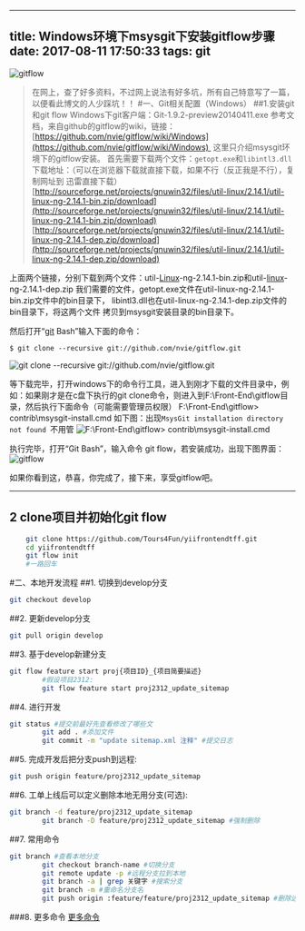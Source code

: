 
---
title: Windows环境下msysgit下安装gitflow步骤
date: 2017-08-11 17:50:33
tags: git
---


![gitflow](http://upload-images.jianshu.io/upload_images/4340772-18d99fc9b9ca9dad.png?imageMogr2/auto-orient/strip%7CimageView2/2/w/1240)
>在网上，查了好多资料，不过网上说法有好多坑，所有自己特意写了一篇，以便看此博文的人少踩坑！！
#一、Git相关配置（Windows）
##1.安装git和git flow
Windows下git客户端：Git-1.9.2-preview20140411.exe
参考文档，来自github的gitflow的wiki，链接：[https://github.com/nvie/gitflow/wiki/Windows](https://github.com/nvie/gitflow/wiki/Windows)  这里只介绍msysgit环境下的gitflow安装。
首先需要下载两个文件：`getopt.exe`和`libintl3.dll`
下载地址：（可以在浏览器下载就直接下载，如果不行（反正我是不行），复制网址到 迅雷直接下载）
[http://sourceforge.net/projects/gnuwin32/files/util-linux/2.14.1/util-linux-ng-2.14.1-bin.zip/download](http://sourceforge.net/projects/gnuwin32/files/util-linux/2.14.1/util-linux-ng-2.14.1-bin.zip/download)
[http://sourceforge.net/projects/gnuwin32/files/util-linux/2.14.1/util-linux-ng-2.14.1-dep.zip/download](http://sourceforge.net/projects/gnuwin32/files/util-linux/2.14.1/util-linux-ng-2.14.1-dep.zip/download)
<!-- more -->
上面两个链接，分别下载到两个文件：util-[Linux](http://lib.csdn.net/base/linux)-ng-2.14.1-bin.zip和util-[linux](http://lib.csdn.net/base/linux)-ng-2.14.1-dep.zip
我们需要的文件，getopt.exe文件在util-linux-ng-2.14.1-bin.zip文件中的bin目录下，
libintl3.dll也在util-linux-ng-2.14.1-dep.zip文件的bin目录下，将这两个文件
拷贝到msysgit安装目录的bin目录下。


然后打开“[git](http://lib.csdn.net/base/git) Bash”输入下面的命令：
```
$ git clone --recursive git://github.com/nvie/gitflow.git
```
![git clone --recursive git://github.com/nvie/gitflow.git](http://upload-images.jianshu.io/upload_images/4340772-562c68c7d5d2050d.png?imageMogr2/auto-orient/strip%7CimageView2/2/w/1240)


等下载完毕，打开windows下的命令行工具，进入到刚才下载的文件目录中，例如：如果刚才是在c盘下执行的git clone命令，则进入到F:\Front-End\gitflow目录，然后执行下面命令（可能需要管理员权限）
F:\Front-End\gitflow> contrib\msysgit-install.cmd
如下图：出现`MsysGit installation directory not found `不用管
![F:\Front-End\gitflow> contrib\msysgit-install.cmd](http://upload-images.jianshu.io/upload_images/4340772-54354d6831920395.png?imageMogr2/auto-orient/strip%7CimageView2/2/w/1240)

执行完毕，打开“Git Bash”，输入命令 git flow，若安装成功，出现下图界面：
![gitflow](http://upload-images.jianshu.io/upload_images/4340772-c4f84e81127d7dad.png?imageMogr2/auto-orient/strip%7CimageView2/2/w/1240)


如果你看到这，恭喜，你完成了，接下来，享受gitflow吧。



----------------------------------------
## 2 clone项目并初始化git flow
```Bash
    git clone https://github.com/Tours4Fun/yiifrontendtff.git
    cd yiifrontendtff
    git flow init
    #一路回车
```
#二、本地开发流程
##1. 切换到develop分支
```Bash
git checkout develop
```
##2. 更新develop分支
```Bash
git pull origin develop
```

##3. 基于develop新建分支
```Bash
git flow feature start proj{项目ID}_{项目简要描述}
        #假设项目2312:
        git flow feature start proj2312_update_sitemap
```
##4. 进行开发
```Bash
git status #提交前最好先查看修改了哪些文
        git add . #添加文件
        git commit -m "update sitemap.xml 注释" #提交日志
```
##5. 完成开发后把分支push到远程:
```Bash
git push origin feature/proj2312_update_sitemap
```
##6. 工单上线后可以定义删除本地无用分支(可选):
```Bash
git branch -d feature/proj2312_update_sitemap
        git branch -D feature/proj2312_update_sitemap #强制删除
```
##7. 常用命令
```Bash
git branch #查看本地分支
        git checkout branch-name #切换分支
        git remote update -p #远程分支拉到本地
        git branch -a | grep 关键字 #搜索分支
        git branch -m #重命名分支名
        git push origin :feature/feature/proj2312_update_sitemap #删除远端分支
```
###8. 更多命令
[更多命令](http://blog.csdn.net/dengsilinming/article/details/8000622)
